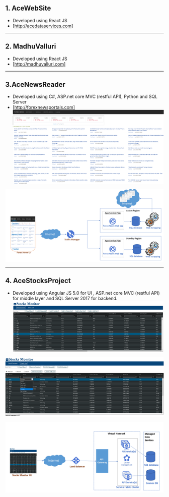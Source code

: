 ## 1. AceWebSite
- Developed using React JS 
- [http://acedataservices.com]

___

## 2. MadhuValluri
- Developed using React JS
- [http://madhuvalluri.com]

___
## 3.AceNewsReader
- Developed using C#, ASP.net core MVC (restful API), Python and SQL Server
- [http://forexnewsportals.com]
![alt text][anr]

[anr]: Images/Forexnews.png "Forex news portal"

![alt text][anr1]

[anr1]: Images/forexnewsarchitecture.png "Forex news portal's architecture diagram"

___
## 4. AceStocksProject
- Developed using Angular JS 5.0 for UI , ASP.net core MVC (restful API) for middle layer and SQL Server 2017 for backend.
![alt text][asp]

[asp]: Images/stocksscreener.png "Stocks screener"

![alt text][asp1]

[asp1]: Images/stockswatchlist.png "Stocks Watchlist"

![alt text][asp2]

[asp2]: Images/stockmonitorarchitecture.png "Stocks Monitor architecture new"


